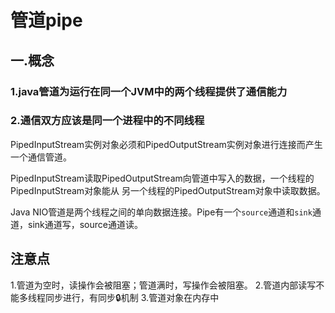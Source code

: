 # 管道pipe
## 一.概念
### 1.java管道为运行在同一个JVM中的两个线程提供了通信能力
### 2.通信双方应该是同一个进程中的不同线程

PipedInputStream实例对象必须和PipedOutputStream实例对象进行连接而产生一个通信管道。

PipedInputStream读取PipedOutputStream向管道中写入的数据，一个线程的PipedInputStream对象能从
另一个线程的PipedOutputStream对象中读取数据。

Java NIO管道是两个线程之间的单向数据连接。Pipe有一个`source`通道和`sink`通道，sink通道写，source通道读。

## 注意点
1.管道为空时，读操作会被阻塞；管道满时，写操作会被阻塞。
2.管道内部读写不能多线程同步进行，有同步🔒机制
3.管道对象在内存中